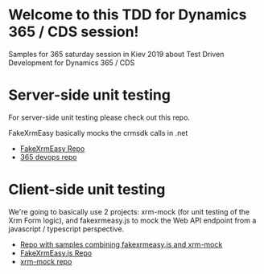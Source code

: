 Welcome to this TDD for Dynamics 365 / CDS session!
=====================================================

Samples for 365 saturday session in Kiev 2019 about Test Driven Development for Dynamics 365 / CDS


Server-side unit testing
============================================

For server-side unit testing please check out this repo.

FakeXrmEasy basically mocks the crmsdk calls in .net

- [FakeXrmEasy Repo](https://github.com/jordimontana82/fake-xrm-easy)
- [365 devops repo](https://github.com/DynamicsValue/365saturday)

Client-side unit testing
==============================================

We're going to basically use 2 projects: xrm-mock (for unit testing of the Xrm Form logic), and fakexrmeasy.js to mock the Web API endpoint from a javascript / typescript perspective.

- [Repo with samples combining fakexrmeasy.js and xrm-mock](https://github.com/jordimontana82/fake-xrm-easy-js-samples)
- [FakeXrmEasy.js Repo](https://github.com/jordimontana82/fake-xrm-easy-js)
- [xrm-mock repo](https://github.com/camelCaseDave/xrm-mock)



